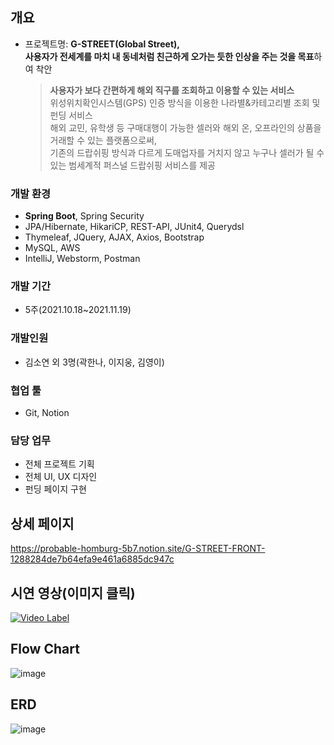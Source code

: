 ## 개요
* 프로젝트명: **G-STREET(Global Street),   
사용자가 전세계를 마치 내 동네처럼 친근하게 오가는 듯한 인상을 주는 것을 목표**하여 착안   


    > **사용자가 보다 간편하게 해외 직구를 조회하고 이용할 수 있는 서비스**   
    > 위성위치확인시스템(GPS) 인증 방식을 이용한 나라별&카테고리별 조회 및 펀딩 서비스  
    > 해외 교민, 유학생 등 구매대행이 가능한 셀러와 해외 온, 오프라인의 상품을 거래할 수 있는 플랫폼으로써,   
    > 기존의 드랍쉬핑 방식과 다르게 도매업자를 거치지 않고 누구나 셀러가 될 수 있는 범세계적 퍼스널 드랍쉬핑 서비스를 제공   




### 개발 환경
> 
- **Spring Boot**, Spring Security
- JPA/Hibernate, HikariCP, REST-API, JUnit4, Querydsl
- Thymeleaf, JQuery, AJAX, Axios, Bootstrap
- MySQL, AWS
- IntelliJ, Webstorm, Postman

### 개발 기간
> 
- 5주(2021.10.18~2021.11.19)

### 개발인원
>
- 김소연 외 3명(곽한나, 이지웅, 김영이)    

### 협업 툴
> 
- Git, Notion

### 담당 업무
> 
- 전체 프로젝트 기획
- 전체 UI, UX 디자인
- 펀딩 페이지 구현

## 상세 페이지
https://probable-homburg-5b7.notion.site/G-STREET-FRONT-1288284de7b64efa9e461a6885dc947c

## 시연 영상(이미지 클릭)
[![Video Label](https://img1.daumcdn.net/thumb/R1280x0/?scode=mtistory2&fname=https%3A%2F%2Fblog.kakaocdn.net%2Fdn%2FdWrn76%2FbtrpMkntQdQ%2FXqSkC8QnNyJ2UVQIrxVHu1%2Fimg.png)](https://youtu.be/rIhS3lWouzY)

## Flow Chart
![image](https://user-images.githubusercontent.com/85495803/148223420-2153c001-5281-4cf2-ad1d-1a45809cb4fb.png)

## ERD
![image](https://user-images.githubusercontent.com/85495803/148223475-2f02fb56-01b2-4bcc-b636-3b8ffbeafaa4.png)
